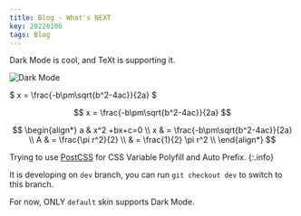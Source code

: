 ```yaml
---
title: Blog - What's NEXT
key: 20220106
tags: Blog
---
```


Dark Mode is cool, and TeXt is supporting it.

![Dark Mode](https://raw.githubusercontent.com/kitian616/jekyll-TeXt-theme/master/docs/assets/images/blog/dark-mode.gif)

$ x = \frac{-b\pm\sqrt{b^2-4ac}}{2a} $

$$ x = \frac{-b\pm\sqrt{b^2-4ac}}{2a} $$

$$
\begin{align*}
  a & x^2 +bx+c=0 \\
  x & = \frac{-b\pm\sqrt{b^2-4ac}}{2a}  \\
  A & = \frac{\pi r^2}{2} \\
    & = \frac{1}{2} \pi r^2 \\
\end{align*}
$$

<!--more-->

Trying to use [PostCSS](https://github.com/postcss/postcss) for CSS Variable Polyfill and Auto Prefix.
{:.info}

It is developing on `dev` branch, you can run `git checkout dev` to switch to this branch.

For now, ONLY `default` skin supports Dark Mode.
